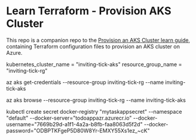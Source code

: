 # Learn Terraform - Provision AKS Cluster

This repo is a companion repo to the [Provision an AKS Cluster learn guide](https://learn.hashicorp.com/terraform/kubernetes/provision-aks-cluster), containing Terraform configuration files to provision an AKS cluster on Azure.


kubernetes_cluster_name = "inviting-tick-aks"
resource_group_name = "inviting-tick-rg"


az aks get-credentials --resource-group inviting-tick-rg --name inviting-tick-aks

az aks browse --resource-group inviting-tick-rg --name inviting-tick-aks


kubectl create secret docker-registry "mytaskappsecret" --namespace "default" --docker-server="todoappazr.azurecr.io" --docker-username="7669b29d-a1f1-4a2a-b8fb-faa8063d5f2d"  --docker-password="ODBPTKFgeP5D80W8Yr-EMXY55Xs1ez_~cK"

